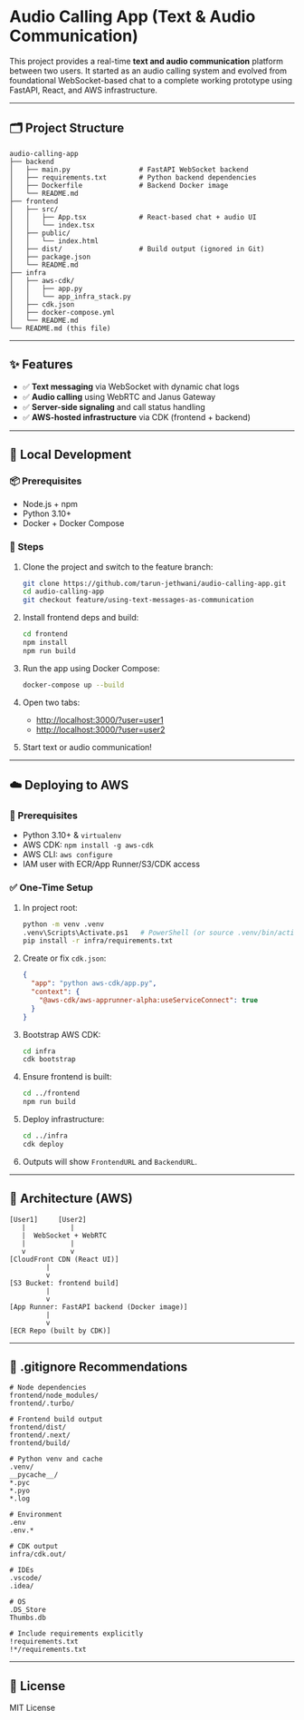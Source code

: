 # Audio Calling App (Text & Audio Communication)

This project provides a real-time **text and audio communication** platform between two users. It started as an audio calling system and evolved from foundational WebSocket-based chat to a complete working prototype using FastAPI, React, and AWS infrastructure.

---

## 🗂 Project Structure

```
audio-calling-app
├── backend
│   ├── main.py                 # FastAPI WebSocket backend
│   ├── requirements.txt        # Python backend dependencies
│   ├── Dockerfile              # Backend Docker image
│   └── README.md
├── frontend
│   ├── src/
│   │   ├── App.tsx             # React-based chat + audio UI
│   │   └── index.tsx
│   ├── public/
│   │   └── index.html
│   ├── dist/                   # Build output (ignored in Git)
│   ├── package.json
│   └── README.md
├── infra
│   ├── aws-cdk/
│   │   ├── app.py
│   │   └── app_infra_stack.py
│   ├── cdk.json
│   ├── docker-compose.yml
│   └── README.md
└── README.md (this file)
```

---

## ✨ Features

* ✅ **Text messaging** via WebSocket with dynamic chat logs
* ✅ **Audio calling** using WebRTC and Janus Gateway
* ✅ **Server-side signaling** and call status handling
* ✅ **AWS-hosted infrastructure** via CDK (frontend + backend)

---

## 🚀 Local Development

### 📦 Prerequisites

* Node.js + npm
* Python 3.10+
* Docker + Docker Compose

### 🔧 Steps

1. Clone the project and switch to the feature branch:

   ```bash
   git clone https://github.com/tarun-jethwani/audio-calling-app.git
   cd audio-calling-app
   git checkout feature/using-text-messages-as-communication
   ```

2. Install frontend deps and build:

   ```bash
   cd frontend
   npm install
   npm run build
   ```

3. Run the app using Docker Compose:

   ```bash
   docker-compose up --build
   ```

4. Open two tabs:

   * [http://localhost:3000/?user=user1](http://localhost:3000/?user=user1)
   * [http://localhost:3000/?user=user2](http://localhost:3000/?user=user2)

5. Start text or audio communication!

---

## ☁️ Deploying to AWS

### 🧰 Prerequisites

* Python 3.10+ & `virtualenv`
* AWS CDK: `npm install -g aws-cdk`
* AWS CLI: `aws configure`
* IAM user with ECR/App Runner/S3/CDK access

### ✅ One-Time Setup

1. In project root:

   ```bash
   python -m venv .venv
   .venv\Scripts\Activate.ps1   # PowerShell (or source .venv/bin/activate on Unix)
   pip install -r infra/requirements.txt
   ```

2. Create or fix `cdk.json`:

   ```json
   {
     "app": "python aws-cdk/app.py",
     "context": {
       "@aws-cdk/aws-apprunner-alpha:useServiceConnect": true
     }
   }
   ```

3. Bootstrap AWS CDK:

   ```bash
   cd infra
   cdk bootstrap
   ```

4. Ensure frontend is built:

   ```bash
   cd ../frontend
   npm run build
   ```

5. Deploy infrastructure:

   ```bash
   cd ../infra
   cdk deploy
   ```

6. Outputs will show `FrontendURL` and `BackendURL`.

---

## 🧱 Architecture (AWS)

```
[User1]     [User2]
   |           |
   |  WebSocket + WebRTC
   |           |
   v           v
[CloudFront CDN (React UI)]
         |
         v
[S3 Bucket: frontend build]
         |
         v
[App Runner: FastAPI backend (Docker image)]
         |
         v
[ECR Repo (built by CDK)]
```

---

## 📄 .gitignore Recommendations

```
# Node dependencies
frontend/node_modules/
frontend/.turbo/

# Frontend build output
frontend/dist/
frontend/.next/
frontend/build/

# Python venv and cache
.venv/
__pycache__/
*.pyc
*.pyo
*.log

# Environment
.env
.env.*

# CDK output
infra/cdk.out/

# IDEs
.vscode/
.idea/

# OS
.DS_Store
Thumbs.db

# Include requirements explicitly
!requirements.txt
!*/requirements.txt
```

---

## 📜 License

MIT License
